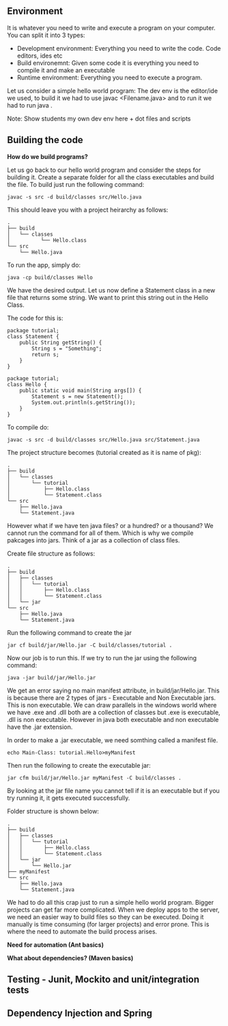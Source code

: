 
Environment
-----------

It is whatever you need to write and execute a program on your computer. You can split it into 3 types:

- Development environment: Everything you need to write the code. Code editors, ides etc
- Build environemnt: Given some code it is everything you need to compile it and make an executable
- Runtime environment: Everything you need to execute a program.

Let us consider a simple hello world program: The dev env is the editor/ide we used, to build it we had to use javac <Filename.java> and to run it we had to run java <Classname>.

Note: Show students my own dev env here + dot files and scripts 

Building the code
------------------

**How do we build programs?**

Let us go back to our hello world program and consider the steps for building it. Create a separate folder for all the class executables and build the file.
To build just run the following command:

    javac -s src -d build/classes src/Hello.java

This should leave you with a project heirarchy as follows:

    .
    ├── build
    │   └── classes
    │          └── Hello.class
    └── src
        └── Hello.java

To run the app, simply do:

    java -cp build/classes Hello
    
We have the desired output. Let us now define a Statement class in a new file that returns some string. We want to print this string out in the Hello Class.

The code for this is:

    package tutorial;
    class Statement {
        public String getString() {
            String s = "Something";
            return s;
        }
    }
    
    package tutorial;
    class Hello {
        public static void main(String args[]) {
            Statement s = new Statement();
            System.out.println(s.getString());
        }
    }

To compile do: 
    
    javac -s src -d build/classes src/Hello.java src/Statement.java

The project structure becomes (tutorial created as it is name of pkg):

    .
    ├── build
    │   └── classes
    │       └── tutorial
    │           ├── Hello.class
    │           └── Statement.class
    └── src
        ├── Hello.java
        └── Statement.java


However what if we have ten java files? or a hundred? or a thousand? We cannot run the command for all of them. Which is why we compile pakcages into jars. Think of a jar as a collection of class files.

Create file structure as follows:

    .
    ├── build
    │   ├── classes
    │   │   └── tutorial
    │   │       ├── Hello.class
    │   │       └── Statement.class
    │   └── jar
    └── src
        ├── Hello.java
        └── Statement.java

Run the following command to create the jar

    jar cf build/jar/Hello.jar -C build/classes/tutorial .
    
Now our job is to run this. If we try to run the jar using the following command:

    java -jar build/jar/Hello.jar

We get an error saying no main manifest attribute, in build/jar/Hello.jar. This is because there are 2 types of jars - Executable and Non Executable jars. This is non executable. We can draw parallels in the windows world where we have .exe and .dll both are a collection of classes but .exe is executable, .dll is non executable. However in java both executable and non executable have the .jar extension.

In order to make a .jar executable, we need somthing called a manifest file.

    echo Main-Class: tutorial.Hello>myManifest

Then run the following to create the executable jar:

    jar cfm build/jar/Hello.jar myManifest -C build/classes .

By looking at the jar file name you cannot tell if it is an executable but if you try running it, it gets executed successfully.

Folder structure is shown below:

    .
    ├── build
    │   ├── classes
    │   │   └── tutorial
    │   │       ├── Hello.class
    │   │       └── Statement.class
    │   └── jar
    │       └── Hello.jar
    ├── myManifest
    └── src
        ├── Hello.java
        └── Statement.java

We had to do all this crap just to run a simple hello world program. Bigger projects can get far more complicated. When we deploy apps to the server, we need an easier way to build files so they can be executed. Doing it manually is time consuming (for larger projects) and error prone. This is where the need to automate the build process arises.


**Need for automation (Ant basics)**

**What about dependencies? (Maven basics)**

Testing - Junit, Mockito and unit/integration tests
---------------------------------------------------

Dependency Injection and Spring
-------------------------------

